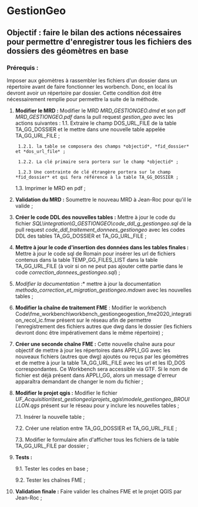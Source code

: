 # GestionGeo

## Objectif : faire le bilan des actions nécessaires pour permettre d'enregistrer tous les fichiers des dossiers des géomètres en base

### Prérequis : 

Imposer aux géomètres à rassembler les fichiers d'un dossier dans un répertoire avant de faire fonctionner les worbench. Donc, en local ils devront avoir un répertoire par dossier. Cette condition doit être nécessairement remplie pour permettre la suite de la méthode.

1. **Modifier le MRD :** Modifier le MRD *MRD_GESTIONGEO.dmd* et son pdf *MRD_GESTIONGEO.pdf* dans la pull request *gestion_geo* avec les actions suivantes :
	1.1. Extraire le champ DOS_URL_FILE de la table TA_GG_DOSSIER et le mettre dans une nouvelle table appelée TA_GG_URL_FILE ;

		1.2.1. la table se composera des champs *objectid*, *fid_dossier* et *dos_url_file* ;
		
		1.2.2. La clé primaire sera portera sur le champ *objectid* ;
		
		1.2.3 Une contrainte de clé étrangère portera sur le champ *fid_dossier* et qui fera référence à la table TA_GG_DOSSIER ;

	1.3. Imprimer le MRD en pdf ;

2. **Validation du MRD :** Soumettre le nouveau MRD à Jean-Roc pour qu'il le valide ;

3. **Créer le code DDL des nouvelles tables :** Mettre à jour le code du fichier *SQL\integration\G_GESTIONGEO\code_ddl_g_gestiongeo.sql* de la pull request *code_ddl_traitement_donnees_gestiongeo* avec les codes DDL des tables TA_GG_DOSSIER et TA_GG_URL_FILE ;

4. **Mettre à jour le code d'insertion des données dans les tables finales :** Mettre à jour le code sql de Romain pour insérer les url de fichiers contenus dans la table TEMP_GG_FILES_LIST dans la table TA_GG_URL_FILE (à voir si on ne peut pas ajouter cette partie dans le code *correction_donnees_gestiongeo.sql*) ;

5. *Modifier la documentation :** mettre à jour la documentation *methodo_correction_et_migration_gestiongeo.mdown* avec les nouvelles tables ;

6. **Modifier la chaîne de traitement FME** : Modifier le workbench Code\fme_workbench\workbench_gestiongeogestion_fme2020_integration_recol_ic.fmw présent sur le réseau afin de permettre l'enregistrement des fichiers autres que dwg dans le dossier (les fichiers devront donc être impérativement dans le même répertoire) ;

7. **Créer une seconde chaîne FME :** Cette nouvelle chaîne aura pour objectif de mettre à jour les répertoires dans APPLI_GG avec les nouveaux fichiers (autres que dwg) ajoutés ou reçus par les géomètres et de mettre à jour la table TA_GG_URL_FILE avec les url et les ID_DOS correspondantes. Ce Workbench sera accessible via GTF. Si le nom de fichier est déjà présent dans APPLI_GG, alors un message d'erreur apparaîtra demandant de changer le nom du fichier ;

8. **Modifier le projet qgis :** Modifier le fichier *UF_Acquisition\test_gestiongeo\projets_qgis\modele_gestiongeo_BROUILLON.qgs* présent sur le réseau pour y inclure les nouvelles tables ;

	7.1. Insérer la nouvelle table ;

	7.2. Créer une relation entre TA_GG_DOSSIER et TA_GG_URL_FILE ;

	7.3. Modifier le formulaire afin d'afficher tous les fichiers de la table TA_GG_URL_FILE par dossier ;

9. **Tests :**
	
	9.1. Tester les codes en base ;

	9.2. Tester les chaînes FME ;

10. **Validation finale :** Faire valider les chaînes FME et le projet QGIS par Jean-Roc ;
